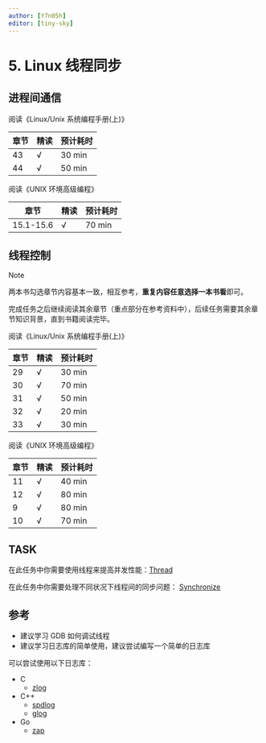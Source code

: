 ```yaml
---
author: [Y7n05h]
editor: [tiny-sky]
---
```


# 5. Linux 线程同步

## 进程间通信

阅读《Linux/Unix 系统编程手册(上)》

| 章节 | 精读 | 预计耗时 |
| ---- | ---- | -------- |
| 43   | √    | 30 min   |
| 44   | √    | 50 min   |

阅读《UNIX 环境高级编程》

| 章节      | 精读 | 预计耗时 |
| --------- | ---- | -------- |
| 15.1-15.6 | √    | 70 min   |

## 线程控制

> [!NOTE]
>
> 两本书勾选章节内容基本一致，相互参考，**重复内容任意选择一本书看**即可。
>
> 完成任务之后继续阅读其余章节（重点部分在参考资料中），后续任务需要其余章节知识背景，直到书籍阅读完毕。

阅读《Linux/Unix 系统编程手册(上)》

| 章节 | 精读 | 预计耗时 |
| ---- | ---- | -------- |
| 29   | √    | 30 min   |
| 30   | √    | 70 min   |
| 31   | √    | 50 min   |
| 32   | √    | 20 min   |
| 33   | √    | 30 min   |

阅读《UNIX 环境高级编程》

| 章节 | 精读 | 预计耗时 |
| ---- | ---- | -------- |
| 11   | √    | 40 min   |
| 12   | √    | 80 min   |
| 9    | √    | 80 min   |
| 10   | √    | 70 min   |

## TASK

在此任务中你需要使用线程来提高并发性能：[Thread](../project/thread)

在此任务中你需要处理不同状况下线程间的同步问题： [Synchronize](../project/synchronize)

## 参考

- 建议学习 GDB 如何调试线程
- 建议学习日志库的简单使用，建议尝试编写一个简单的日志库

可以尝试使用以下日志库：

- C
  - [zlog](http://hardysimpson.github.com/zlog)
- C++
  - [spdlog](https://github.com/gabime/spdlog)
  - [glog](https://github.com/google/glog)
- Go
  - [zap](https://github.com/uber-go/zap)
